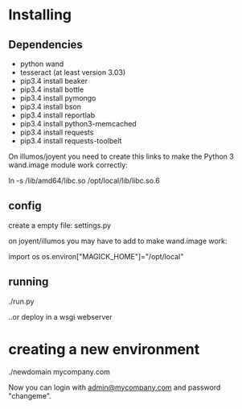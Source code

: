 

Installing
==========

Dependencies
------------

- python wand
- tesseract (at least version 3.03)
- pip3.4 install beaker
- pip3.4 install bottle
- pip3.4 install pymongo
- pip3.4 install bson
- pip3.4 install reportlab
- pip3.4 install python3-memcached
- pip3.4 install requests
- pip3.4 install requests-toolbelt

On illumos/joyent you need to create this links to make the Python 3 wand.image module work correctly:

ln -s /lib/amd64/libc.so /opt/local/lib/libc.so.6


config
------

create a empty file: settings.py

on joyent/illumos you may have to add to make wand.image work:

import os
os.environ["MAGICK_HOME"]="/opt/local"


running
-------

./run.py

..or deploy in a wsgi webserver

creating a new environment
==========================

 ./newdomain mycompany.com

Now you can login with admin@mycompany.com and password "changeme".
